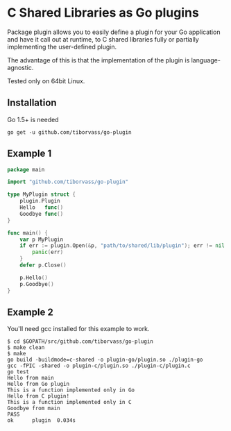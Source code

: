 # C Shared Libraries as Go plugins

Package plugin allows you to easily define a plugin for your Go application
and have it call out at runtime, to C shared libraries fully or partially
implementing the user-defined plugin.

The advantage of this is that the implementation of the plugin is language-agnostic.

Tested only on 64bit Linux.

## Installation

Go 1.5+ is needed

```
go get -u github.com/tiborvass/go-plugin
```

## Example 1

```Go
package main

import "github.com/tiborvass/go-plugin"

type MyPlugin struct {
	plugin.Plugin
	Hello   func()
	Goodbye func()
}

func main() {
	var p MyPlugin
	if err := plugin.Open(&p, "path/to/shared/lib/plugin"); err != nil {
		panic(err)
	}
	defer p.Close()

	p.Hello()
	p.Goodbye()
}
```

## Example 2

You'll need gcc installed for this example to work.

```
$ cd $GOPATH/src/github.com/tiborvass/go-plugin
$ make clean
$ make
go build -buildmode=c-shared -o plugin-go/plugin.so ./plugin-go
gcc -fPIC -shared -o plugin-c/plugin.so ./plugin-c/plugin.c
go test
Hello from main
Hello from Go plugin
This is a function implemented only in Go
Hello from C plugin!
This is a function implemented only in C
Goodbye from main
PASS
ok  	plugin	0.034s
```
